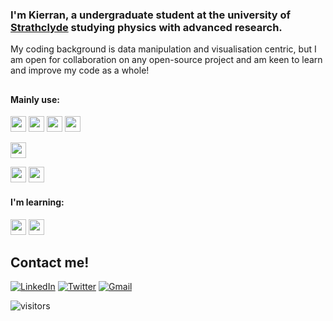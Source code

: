 ### I'm Kierran, a undergraduate student at the university of [Strathclyde](https://www.strath.ac.uk) studying physics with advanced research. 
My coding background is data manipulation and visualisation centric, but I am open for collaboration on any open-source project and am keen to learn and improve my code as a whole!

##
#### Mainly use:

<img src = "https://img.shields.io/badge/-python-grey?style=flat&logo=Python" height = 25>  <img src = "https://img.shields.io/badge/-numpy-grey?style=flat&logo=numpy" height = 25>
<img src = "https://img.shields.io/badge/-scipy-grey?style=flat&logo=scipy" height = 25>
<img src = "https://img.shields.io/badge/-raspberry%20pi-grey?style=flat&logo=raspberry-pi" height = 25>

<img src = "https://img.shields.io/badge/-conda-grey?style=flat&logo=anaconda" height = 25>

<img src = "https://img.shields.io/badge/-git-grey?style=flat&logo=git" height = 25> <img src = "https://img.shields.io/badge/-github-grey?style=flat&logo=github" height = 25>

#### I'm learning:

<img src = "https://img.shields.io/badge/-Julia-grey?style=flat&logo=Julia" height = 25> <img src = "https://img.shields.io/badge/-docker-grey?style=flat&logo=docker" height = 25>


## Contact me!

[![LinkedIn](https://img.shields.io/twitter/url?color=%230A66C2&label=Kierran&logo=linkedin&style=for-the-badge&url=https%3A%2F%2Fwww.linkedin.com%2Fin%2Fkierran-falloon%2F)](https://www.linkedin.com/in/kierran-falloon/)
[![Twitter](https://img.shields.io/twitter/url?color=%231DA1F2&label=%40narreik&logo=twitter&logoColor=white&style=for-the-badge&url=https%3A%2F%2Fwww.linkedin.com%2Fin%2Fkierran-falloon%2F)](https://twitter.com/narreik)
[![Gmail](https://img.shields.io/twitter/url?color=%23EA4335&label=kgwfalloon%40gmail.com&logo=gmail&logoColor=white&style=for-the-badge&url=https://mailto:kgwfalloon@gmail.com&link=mailto:kgwfalloon@gmail.com)](mailto:kgwfalloon@gmail.com)

![visitors](https://visitor-badge.glitch.me/badge?page_id=KierranFalloon)

<!--
**KierranFalloon/KierranFalloon** is a ✨ _special_ ✨ repository because its `README.md` (this file) appears on your GitHub profile.
